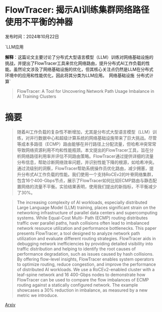 # FlowTracer: 揭示AI训练集群网络路径使用不平衡的神器

发布时间：2024年10月22日

`LLM应用

**解释**：这篇论文主要讨论了分布式大型语言模型（LLM）训练对网络基础设施的挑战，并提出了FlowTracer工具来优化网络路由，提升分布式AI工作负载的性能。虽然论文涉及了网络基础设施的优化，但其核心关注点仍然是LLM在分布式环境中的应用和性能优化，因此将其分类为LLM应用。` `网络基础设施` `分布式计算`

> FlowTracer: A Tool for Uncovering Network Path Usage Imbalance in AI Training Clusters

# 摘要

> 随着AI工作负载的复杂性不断增加，尤其是分布式大型语言模型（LLM）训练，对并行数据中心和超级计算系统的网络基础设施带来了巨大挑战。尽管等成本多路径（ECMP）路由能够在并行路径上分配流量，但哈希冲突常常导致网络资源利用不均和性能瓶颈。本文提出的FlowTracer工具，旨在分析网络路径利用率并评估不同路由策略。FlowTracer通过提供详细的流量分布信息，帮助诊断网络效率问题，并识别性能下降的根源，如哈希冲突。通过流级别的洞察，FlowTracer帮助系统操作员优化路由，减少拥塞，提升分布式AI工作负载的性能。我们使用一个支持RoCEv2的叶脊网络集群，包含16个400-Gbps节点，展示了FlowTracer如何比较ECMP路由与静态配置网络的流量不平衡。实验结果表明，使用我们提出的新指标，不平衡减少了30%。

> The increasing complexity of AI workloads, especially distributed Large Language Model (LLM) training, places significant strain on the networking infrastructure of parallel data centers and supercomputing systems. While Equal-Cost Multi- Path (ECMP) routing distributes traffic over parallel paths, hash collisions often lead to imbalanced network resource utilization and performance bottlenecks. This paper presents FlowTracer, a tool designed to analyze network path utilization and evaluate different routing strategies. FlowTracer aids in debugging network inefficiencies by providing detailed visibility into traffic distribution and helping to identify the root causes of performance degradation, such as issues caused by hash collisions. By offering flow-level insights, FlowTracer enables system operators to optimize routing, reduce congestion, and improve the performance of distributed AI workloads. We use a RoCEv2-enabled cluster with a leaf-spine network and 16 400-Gbps nodes to demonstrate how FlowTracer can be used to compare the flow imbalances of ECMP routing against a statically configured network. The example showcases a 30% reduction in imbalance, as measured by a new metric we introduce.

[Arxiv](https://arxiv.org/abs/2410.17078)